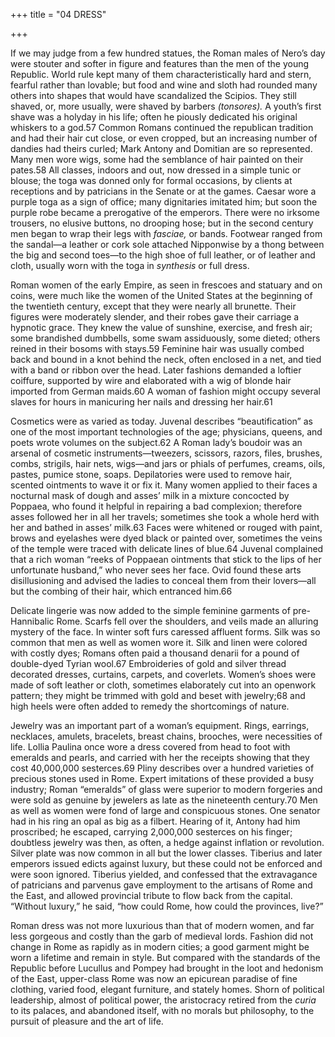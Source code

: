 +++
title = "04 DRESS"

+++

If we may judge from a few hundred statues, the Roman males of Nero’s day were stouter and softer in figure and features than the men of the young Republic. World rule kept many of them characteristically hard and stern, fearful rather than lovable; but food and wine and sloth had rounded many others into shapes that would have scandalized the Scipios. They still shaved, or, more usually, were shaved by barbers *\(tonsores\).* A youth’s first shave was a holyday in his life; often he piously dedicated his original whiskers to a god.57 Common Romans continued the republican tradition and had their hair cut close, or even cropped, but an increasing number of dandies had theirs curled; Mark Antony and Domitian are so represented. Many men wore wigs, some had the semblance of hair painted on their pates.58 All classes, indoors and out, now dressed in a simple tunic or blouse; the toga was donned only for formal occasions, by clients at receptions and by patricians in the Senate or at the games. Caesar wore a purple toga as a sign of office; many dignitaries imitated him; but soon the purple robe became a prerogative of the emperors. There were no irksome trousers, no elusive buttons, no drooping hose; but in the second century men began to wrap their legs with *fasciae,* or bands. Footwear ranged from the sandal—a leather or cork sole attached Nipponwise by a thong between the big and second toes—to the high shoe of full leather, or of leather and cloth, usually worn with the toga in *synthesis* or full dress.

Roman women of the early Empire, as seen in frescoes and statuary and on coins, were much like the women of the United States at the beginning of the twentieth century, except that they were nearly all brunette. Their figures were moderately slender, and their robes gave their carriage a hypnotic grace. They knew the value of sunshine, exercise, and fresh air; some brandished dumbbells, some swam assiduously, some dieted; others reined in their bosoms with stays.59 Feminine hair was usually combed back and bound in a knot behind the neck, often enclosed in a net, and tied with a band or ribbon over the head. Later fashions demanded a loftier coiffure, supported by wire and elaborated with a wig of blonde hair imported from German maids.60 A woman of fashion might occupy several slaves for hours in manicuring her nails and dressing her hair.61

Cosmetics were as varied as today. Juvenal describes “beautification” as one of the most important technologies of the age; physicians, queens, and poets wrote volumes on the subject.62 A Roman lady’s boudoir was an arsenal of cosmetic instruments—tweezers, scissors, razors, files, brushes, combs, strigils, hair nets, wigs—and jars or phials of perfumes, creams, oils, pastes, pumice stone, soaps. Depilatories were used to remove hair, scented ointments to wave it or fix it. Many women applied to their faces a nocturnal mask of dough and asses’ milk in a mixture concocted by Poppaea, who found it helpful in repairing a bad complexion; therefore asses followed her in all her travels; sometimes she took a whole herd with her and bathed in asses’ milk.63 Faces were whitened or rouged with paint, brows and eyelashes were dyed black or painted over, sometimes the veins of the temple were traced with delicate lines of blue.64 Juvenal complained that a rich woman “reeks of Poppaean ointments that stick to the lips of her unfortunate husband,” who never sees her face. Ovid found these arts disillusioning and advised the ladies to conceal them from their lovers—all but the combing of their hair, which entranced him.66

Delicate lingerie was now added to the simple feminine garments of pre-Hannibalic Rome. Scarfs fell over the shoulders, and veils made an alluring mystery of the face. In winter soft furs caressed affluent forms. Silk was so common that men as well as women wore it. Silk and linen were colored with costly dyes; Romans often paid a thousand denarii for a pound of double-dyed Tyrian wool.67 Embroideries of gold and silver thread decorated dresses, curtains, carpets, and coverlets. Women’s shoes were made of soft leather or cloth, sometimes elaborately cut into an openwork pattern; they might be trimmed with gold and beset with jewelry;68 and high heels were often added to remedy the shortcomings of nature.

Jewelry was an important part of a woman’s equipment. Rings, earrings, necklaces, amulets, bracelets, breast chains, brooches, were necessities of life. Lollia Paulina once wore a dress covered from head to foot with emeralds and pearls, and carried with her the receipts showing that they cost 40,000,000 sesterces.69 Pliny describes over a hundred varieties of precious stones used in Rome. Expert imitations of these provided a busy industry; Roman “emeralds” of glass were superior to modern forgeries and were sold as genuine by jewelers as late as the nineteenth century.70 Men as well as women were fond of large and conspicuous stones. One senator had in his ring an opal as big as a filbert. Hearing of it, Antony had him proscribed; he escaped, carrying 2,000,000 sesterces on his finger; doubtless jewelry was then, as often, a hedge against inflation or revolution. Silver plate was now common in all but the lower classes. Tiberius and later emperors issued edicts against luxury, but these could not be enforced and were soon ignored. Tiberius yielded, and confessed that the extravagance of patricians and parvenus gave employment to the artisans of Rome and the East, and allowed provincial tribute to flow back from the capital. “Without luxury,” he said, “how could Rome, how could the provinces, live?”

Roman dress was not more luxurious than that of modern women, and far less gorgeous and costly than the garb of medieval lords. Fashion did not change in Rome as rapidly as in modern cities; a good garment might be worn a lifetime and remain in style. But compared with the standards of the Republic before Lucullus and Pompey had brought in the loot and hedonism of the East, upper-class Rome was now an epicurean paradise of fine clothing, varied food, elegant furniture, and stately homes. Shorn of political leadership, almost of political power, the aristocracy retired from the *curia* to its palaces, and abandoned itself, with no morals but philosophy, to the pursuit of pleasure and the art of life.


